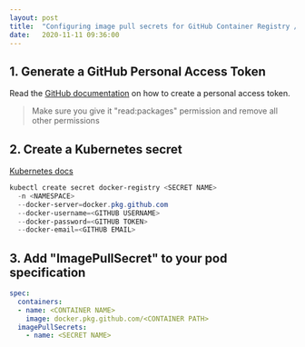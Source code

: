 ```yaml
---
layout: post
title:  "Configuring image pull secrets for GitHub Container Registry / GitHub Packages Docker Registry"
date:   2020-11-11 09:36:00
---
```


## 1. Generate a GitHub Personal Access Token

Read the [GitHub documentation](https://docs.github.com/en/free-pro-team@latest/github/authenticating-to-github/creating-a-personal-access-token) on how to create a personal access token.

> Make sure you give it "read:packages" permission and remove all other permissions

## 2. Create a Kubernetes secret
[Kubernetes docs](https://kubernetes.io/docs/tasks/configure-pod-container/pull-image-private-registry/#create-a-secret-by-providing-credentials-on-the-command-line)  

```powershell
kubectl create secret docker-registry <SECRET NAME>
  -n <NAMESPACE>
  --docker-server=docker.pkg.github.com
  --docker-username=<GITHUB USERNAME>
  --docker-password=<GITHUB TOKEN>
  --docker-email=<GITHUB EMAIL>
```

## 3. Add "ImagePullSecret" to your pod specification

```yaml
spec:
  containers:
  - name: <CONTAINER NAME>
    image: docker.pkg.github.com/<CONTAINER PATH>
  imagePullSecrets:
    - name: <SECRET NAME>
```
